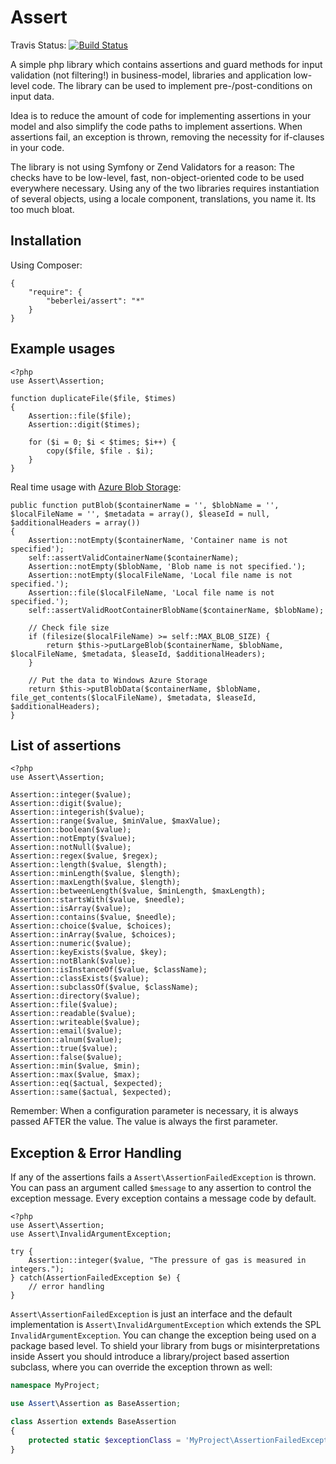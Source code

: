 # Assert

Travis Status: [![Build Status](https://secure.travis-ci.org/beberlei/assert.png?branch=master)](http://travis-ci.org/beberlei/assert)

A simple php library which contains assertions and guard methods for input validation (not filtering!) in business-model, libraries and application low-level code.
The library can be used to implement pre-/post-conditions on input data.

Idea is to reduce the amount of code for implementing assertions in your model and also simplify the code paths to implement assertions. When assertions fail, an exception is thrown, removing the necessity for if-clauses in your code.

The library is not using Symfony or Zend Validators for a reason: The checks have to be low-level, fast, non-object-oriented code to be used everywhere necessary. Using any of the two libraries requires instantiation of several objects, using a locale component, translations, you name it. Its too much bloat.

## Installation

Using Composer:

    {
        "require": {
            "beberlei/assert": "*"
        }
    }

## Example usages

    <?php
    use Assert\Assertion;

    function duplicateFile($file, $times)
    {
        Assertion::file($file);
        Assertion::digit($times);

        for ($i = 0; $i < $times; $i++) {
            copy($file, $file . $i);
        }
    }

Real time usage with [Azure Blob Storage](https://github.com/beberlei/azure-blob-storage/blob/master/lib/Beberlei/AzureBlobStorage/BlobClient.php#L571):

    public function putBlob($containerName = '', $blobName = '', $localFileName = '', $metadata = array(), $leaseId = null, $additionalHeaders = array())
    {
        Assertion::notEmpty($containerName, 'Container name is not specified');
        self::assertValidContainerName($containerName);
        Assertion::notEmpty($blobName, 'Blob name is not specified.');
        Assertion::notEmpty($localFileName, 'Local file name is not specified.');
        Assertion::file($localFileName, 'Local file name is not specified.');
        self::assertValidRootContainerBlobName($containerName, $blobName);

        // Check file size
        if (filesize($localFileName) >= self::MAX_BLOB_SIZE) {
            return $this->putLargeBlob($containerName, $blobName, $localFileName, $metadata, $leaseId, $additionalHeaders);
        }

        // Put the data to Windows Azure Storage
        return $this->putBlobData($containerName, $blobName, file_get_contents($localFileName), $metadata, $leaseId, $additionalHeaders);
    }

## List of assertions

    <?php
    use Assert\Assertion;

    Assertion::integer($value);
    Assertion::digit($value);
    Assertion::integerish($value);
    Assertion::range($value, $minValue, $maxValue);
    Assertion::boolean($value);
    Assertion::notEmpty($value);
    Assertion::notNull($value);
    Assertion::regex($value, $regex);
    Assertion::length($value, $length);
    Assertion::minLength($value, $length);
    Assertion::maxLength($value, $length);
    Assertion::betweenLength($value, $minLength, $maxLength);
    Assertion::startsWith($value, $needle);
    Assertion::isArray($value);
    Assertion::contains($value, $needle);
    Assertion::choice($value, $choices);
    Assertion::inArray($value, $choices);
    Assertion::numeric($value);
    Assertion::keyExists($value, $key);
    Assertion::notBlank($value);
    Assertion::isInstanceOf($value, $className);
    Assertion::classExists($value);
    Assertion::subclassOf($value, $className);
    Assertion::directory($value);
    Assertion::file($value);
    Assertion::readable($value);
    Assertion::writeable($value);
    Assertion::email($value);
    Assertion::alnum($value);
    Assertion::true($value);
    Assertion::false($value);
    Assertion::min($value, $min);
    Assertion::max($value, $max);
    Assertion::eq($actual, $expected);
    Assertion::same($actual, $expected);

Remember: When a configuration parameter is necessary, it is always passed AFTER the value. The value is always the first parameter.

## Exception & Error Handling

If any of the assertions fails a `Assert\AssertionFailedException` is thrown. You can pass an argument called ```$message``` to any assertion to control the exception message. Every exception contains a message code by default.

    <?php
    use Assert\Assertion;
    use Assert\InvalidArgumentException;

    try {
        Assertion::integer($value, "The pressure of gas is measured in integers.");
    } catch(AssertionFailedException $e) {
        // error handling
    }

``Assert\AssertionFailedException`` is just an interface and the default implementation is ``Assert\InvalidArgumentException`` which extends the SPL ``InvalidArgumentException``. You can change the exception being used on a package based level. To shield your library from bugs or misinterpretations inside Assert you should introduce a library/project based assertion
subclass, where you can override the exception thrown as well:

```php
namespace MyProject;

use Assert\Assertion as BaseAssertion;

class Assertion extends BaseAssertion
{
    protected static $exceptionClass = 'MyProject\AssertionFailedException';
}
```

